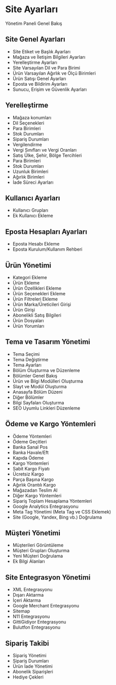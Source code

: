 # Site Ayarları

Yönetim Paneli Genel Bakış

## Site Genel Ayarları

* Site Etiket ve Başlık Ayarları
* Mağaza ve İletişim Bilgileri Ayarları
* Yerelleştirme Ayarları
* Site Varsayılan Dil ve Para Birimi
* Ürün Varsayılan Ağırlık ve Ölçü Birimleri
* Ürün Satışı Genel Ayarları
* Eposta ve Bildirim Ayarları
* Sunucu, Erişim ve Güvenlik Ayarları

## Yerelleştirme

* Mağaza konumları
* Dil Seçenekleri
* Para Birimleri
* Stok Durumları 
* Sipariş Durumları 
* Vergilendirme
* Vergi Sınıfları ve Vergi Oranları
* Satış Ülke, Şehir, Bölge Tercihleri
* Para Birimleri
* Stok Durumları
* Uzunluk Birimleri
* Ağırlık Birimleri
* İade Süreci Ayarları

## Kullanıcı Ayarları

* Kullanıcı Grupları
* Ek Kullanıcı Ekleme

## Eposta Hesapları Ayarları

* Eposta Hesabı Ekleme 
* Eposta Kurulum/Kullanım Rehberi

## Ürün Yönetimi

* Kategori Ekleme
* Ürün Ekleme
* Ürün Özellikleri Ekleme
* Ürün Seçenekleri Ekleme
* Ürün Filtreleri Ekleme
* Ürün Marka/Üreticileri Girişi
* Ürün Girişi
* Abonelikli Satış Bilgileri
* Ürün Dosyaları
* Ürün Yorumları

## Tema ve Tasarım Yönetimi

* Tema Seçimi
* Tema Değiştirme
* Tema Ayarları
* Bölüm Oluşturma ve Düzenleme
* Bölümler Genel Bakış
* Ürün ve Bilgi Modülleri Oluşturma
* Slayt ve Modül Oluşturma
* Anasayfa Bölüm Düzeni
* Diğer Bölümler
* Bilgi Sayfaları Oluşturma
* SEO Uyumlu Linkleri Düzenleme

## Ödeme ve Kargo Yöntemleri

* Ödeme Yöntemleri
* Ödeme Geçitleri
* Banka Sanal Pos
* Banka Havale/Eft
* Kapıda Ödeme
* Kargo Yöntemleri
* Sabit Kargo Fiyatı
* Ücretsiz Kargo
* Parça Başına Kargo
* Ağırlık Orantılı Kargo
* Mağazadan Teslim Al
* Diğer Kargo Yöntemleri
* Sipariş Toplam Hesaplama Yöntemleri
* Google Analytics Entegrasyonu
* Meta Tag Yönetimi \(Meta Tag ve CSS Eklemek\)
* Site \(Google, Yandex, Bing vb.\) Doğrulama

## Müşteri Yönetimi

* Müşterileri Görüntüleme
* Müşteri Grupları Oluşturma
* Yeni Müşteri Doğrulama 
* Ek Bilgi Alanları

## Site Entegrasyon Yönetimi

* XML Entegrasyonu
* Dışarı Aktarma
* İçeri Aktarma
* Google Merchant Entegrasyonu
* Sitemap
* N11 Entegrasyonu
* GittiGidiyor Entegrasyonu
* Bulutfon Entegrasyonu 

## Sipariş Takibi

* Sipariş Yönetimi
* Sipariş Durumları
* Ürün İade Yönetimi
* Abonelik Siparişleri
* Hediye Çekleri



